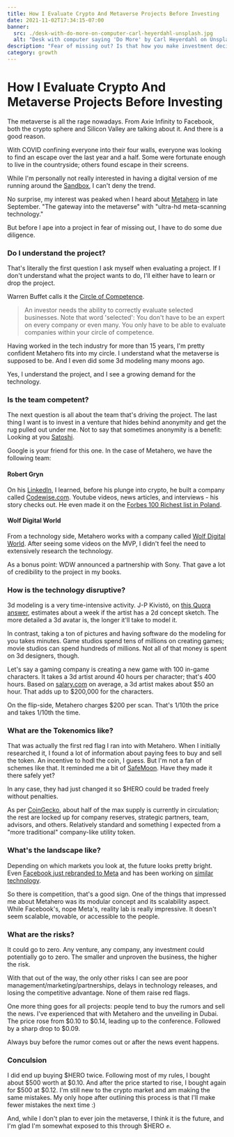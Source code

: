 ```yaml
---
title: How I Evaluate Crypto And Metaverse Projects Before Investing
date: 2021-11-02T17:34:15-07:00
banner:
  src: ./desk-with-do-more-on-computer-carl-heyerdahl-unsplash.jpg
  alt: "Desk with computer saying 'Do More' by Carl Heyerdahl on Unsplash"
description: "Fear of missing out? Is that how you make investment decisions? No worries, I'm right there with you. Here is my first attempt at a playbook to make fewer mistakes with my investment decisions."
category: growth
---
```


# How I Evaluate Crypto And Metaverse Projects Before Investing

The metaverse is all the rage nowadays. From Axie Infinity to Facebook, both the crypto sphere and Silicon Valley are talking about it. And there is a good reason.

With COVID confining everyone into their four walls, everyone was looking to find an escape over the last year and a half. Some were fortunate enough to live in the countryside; others found escape in their screens.

While I'm personally not really interested in having a digital version of me running around the [Sandbox](https://www.sandbox.game/en/), I can't deny the trend.

No surprise, my interest was peaked when I heard about [Metahero](https://metahero.io/) in late September. "The gateway into the metaverse" with "ultra-hd meta-scanning technology."

But before I ape into a project in fear of missing out, I have to do some due diligence.

### Do I understand the project?

That's literally the first question I ask myself when evaluating a project. If I don't understand what the project wants to do, I'll either have to learn or drop the project.

Warren Buffet calls it the [Circle of Competence](https://en.wikipedia.org/wiki/Circle_of_competence).

> An investor needs the ability to correctly evaluate selected businesses. Note that word 'selected': You don't have to be an expert on every company or even many. You only have to be able to evaluate companies within your circle of competence.

Having worked in the tech industry for more than 15 years, I'm pretty confident Metahero fits into my circle. I understand what the metaverse is supposed to be. And I even did some 3d modeling many moons ago.

Yes, I understand the project, and I see a growing demand for the technology.

### Is the team competent?

The next question is all about the team that's driving the project. The last thing I want is to invest in a venture that hides behind anonymity and get the rug pulled out under me. Not to say that sometimes anonymity is a benefit: Looking at you [Satoshi](https://en.wikipedia.org/wiki/Satoshi_Nakamoto).

Google is your friend for this one. In the case of Metahero, we have the following team:

#### Robert Gryn

On his [LinkedIn](https://www.linkedin.com/in/robertgryn/), I learned, before his plunge into crypto, he built a company called [Codewise.com](https://codewise.com). Youtube videos, news articles, and interviews - his story checks out. He even made it on the [Forbes 100 Richest list in Poland](https://www.forbes.pl/sylwetka/robert-gryn).

#### Wolf Digital World

From a technology side, Metahero works with a company called [Wolf Digital World](https://wdw.io). After seeing some videos on the MVP, I didn't feel the need to extensively research the technology.

As a bonus point: WDW announced a partnership with Sony. That gave a lot of credibility to the project in my books.

### How is the technology disruptive?

3d modeling is a very time-intensive activity. J-P Kivistö, on [this Quora answer](https://www.quora.com/How-long-does-it-take-an-experienced-3D-artist-to-model-a-basic-3D-humanoid-model-from-scratch/answer/J-P-Kivist%C3%B6), estimates about a week if the artist has a 2d concept sketch. The more detailed a 3d avatar is, the longer it'll take to model it.

In contrast, taking a ton of pictures and having software do the modeling for you takes minutes. Game studios spend tens of millions on creating games; movie studios can spend hundreds of millions. Not all of that money is spent on 3d designers, though.

Let's say a gaming company is creating a new game with 100 in-game characters. It takes a 3d artist around 40 hours per character; that's 400 hours. Based on [salary.com](https://www.salary.com/research/salary/posting/3d-artist-hourly-wages) on average, a 3d artist makes about $50 an hour. That adds up to $200,000 for the characters.

On the flip-side, Metahero charges $200 per scan. That's 1/10th the price and takes 1/10th the time.

### What are the Tokenomics like?

That was actually the first red flag I ran into with Metahero. When I initially researched it, I found a lot of information about paying fees to buy and sell the token. An incentive to hodl the coin, I guess. But I'm not a fan of schemes like that. It reminded me a bit of [SafeMoon](https://www.coingecko.com/en/coins/safemoon). Have they made it there safely yet?

In any case, they had just changed it so $HERO could be traded freely without penalties.

As per [CoinGecko](https://www.coingecko.com/en/coins/metahero), about half of the max supply is currently in circulation; the rest are locked up for company reserves, strategic partners, team, advisors, and others. Relatively standard and something I expected from a "more traditional" company-like utility token.

### What's the landscape like?

Depending on which markets you look at, the future looks pretty bright. Even [Facebook just rebranded to Meta](https://www.nytimes.com/2021/10/28/technology/facebook-meta-name-change.html) and has been working on [similar technology](https://tech.fb.com/codec-avatars-facebook-reality-labs/).

So there is competition, that's a good sign. One of the things that impressed me about Metahero was its modular concept and its scalability aspect. While Facebook's, nope Meta's, reality lab is really impressive. It doesn't seem scalable, movable, or accessible to the people.

### What are the risks?

It could go to zero. Any venture, any company, any investment could potentially go to zero. The smaller and unproven the business, the higher the risk.

With that out of the way, the only other risks I can see are poor management/marketing/partnerships, delays in technology releases, and losing the competitive advantage. None of them raise red flags.

One more thing goes for all projects: people tend to buy the rumors and sell the news. I've experienced that with Metahero and the unveiling in Dubai. The price rose from $0.10 to $0.14, leading up to the conference. Followed by a sharp drop to $0.09.

Always buy before the rumor comes out or after the news event happens.

### Conculsion

I did end up buying $HERO twice. Following most of my rules, I bought about $500 worth at $0.10. And after the price started to rise, I bought again for $500 at $0.12. I'm still new to the crypto market and am making the same mistakes. My only hope after outlining this process is that I'll make fewer mistakes the next time :)

And, while I don't plan to ever join the metaverse, I think it is the future, and I'm glad I'm somewhat exposed to this through $HERO ✊.

